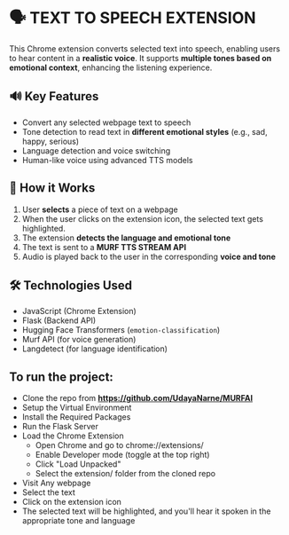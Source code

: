 # 🗣️ TEXT TO SPEECH EXTENSION
This Chrome extension converts selected text into speech, enabling users to hear content in a **realistic voice**. It supports **multiple tones based on emotional context**, enhancing the listening experience.

## 🔊 Key Features

- Convert any selected webpage text to speech
- Tone detection to read text in **different emotional styles** (e.g., sad, happy, serious)
- Language detection and voice switching
- Human-like voice using advanced TTS models

## 🧠 How it Works

1. User **selects** a piece of text on a webpage
2. When the user clicks on the extension icon, the selected text gets highlighted.
3. The extension **detects the language and emotional tone**
4. The text is sent to a **MURF TTS  STREAM API**
5. Audio is played back to the user in the corresponding **voice and tone**

## 🛠️ Technologies Used

- JavaScript (Chrome Extension)
- Flask (Backend API)
- Hugging Face Transformers (`emotion-classification`)
- Murf API (for voice generation)
- Langdetect (for language identification)

## To run the project:
- Clone the repo from **https://github.com/UdayaNarne/MURFAI**
- Setup the Virtual Environment
- Install the Required Packages
- Run the Flask Server
- Load the Chrome Extension
  - Open Chrome and go to chrome://extensions/
  - Enable Developer mode (toggle at the top right)
  - Click "Load Unpacked"
  - Select the extension/ folder from the cloned repo
- Visit Any webpage
- Select the text
- Click on the extension icon
- The selected text will be highlighted, and you'll hear it spoken in the appropriate tone and language

